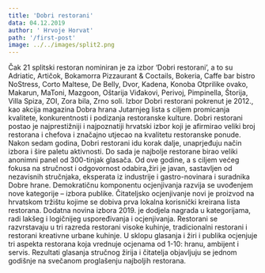 ```yaml
---
title: 'Dobri restorani'
data: 04.12.2019
author: ' Hrvoje Horvat'
path: '/first-post'
image: ../../images/split2.png
---
```

Čak 21 splitski restoran nominiran je za izbor ‘Dobri restorani’, a to su Adriatic, Artičok, Bokamorra Pizzaurant & Coctails, Bokeria, Caffe bar bistro NoStress, Corto Maltese, De Belly, Dvor, Kadena, Konoba Otprilike ovako, Makarun, MaToni, Mazgoon, Oštarija Viđakovi, Perivoj, Pimpinella, Štorija, Villa Spiza, ZOI, Zora bila, Zrno soli.
Izbor Dobri restorani pokrenut je 2012., kao akcija magazina Dobra hrana Jutarnjeg lista s ciljem promicanja kvalitete, konkurentnosti i podizanja restoranske kulture. Dobri restorani postao je najprestižniji i najpoznatiji hrvatski izbor koji je afirmirao veliki broj restorana i chefova i značajno utjecao na kvalitetu restoranske ponude. Nakon sedam godina, Dobri restorani idu korak dalje, unaprjeđuju način izbora i šire paletu aktivnosti. Do sada je najbolje restorane birao veliki anonimni panel od 300-tinjak glasača. Od ove godine, a s ciljem većeg fokusa na stručnost i odgovornost odabira,žiri je javan, sastavljen od nezavisnih stručnjaka, eksperata iz industrije i gastro-novinara i suradnika Dobre hrane.
Demokratičnu komponentu ocjenjivanja razvija se uvođenjem nove kategorije – izbora publike. Čitateljsko ocjenjivanje novi je proizvod na hrvatskom tržištu kojime se dobiva prva lokalna korisnički kreirana lista restorana.
Dodatna novina izbora 2019. je dodjela nagrada u kategorijama, radi lakšeg i logičnijeg uspoređivanja i ocjenjivanja. Restorani se razvrstavaju u tri razreda restorani visoke kuhinje, tradicionalni restorani i restorani kreativne urbane kuhinje. U sklopu glasanja i žiri i publika ocjenjuje tri aspekta restorana koja vrednuje ocjenama od 1-10: hranu, ambijent i servis. Rezultati glasanja stručnog žirija i čitatelja objavljuju se jednom godišnje na svečanom proglašenju najboljih restorana.